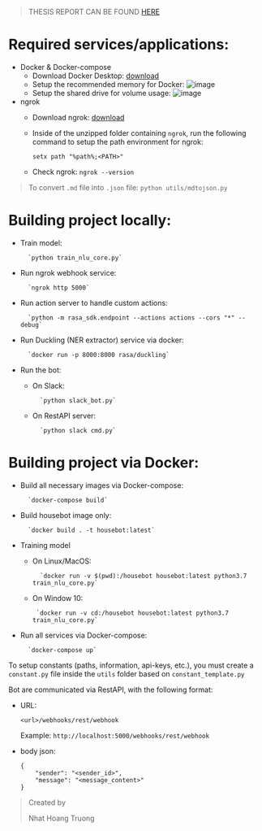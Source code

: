 > THESIS REPORT CAN BE FOUND [HERE](https://drive.google.com/file/d/1BudRm4JXTZqYA4U8xhwFlK3xSR2vYX0c/view?usp=sharing)

# Required services/applications:
* Docker & Docker-compose
    * Download Docker Desktop: [download](https://docs.docker.com/docker-for-windows/install/)
    * Setup the recommended memory for Docker: ![image]() 
    * Setup the shared drive for volume usage: ![image]() 
* ngrok
    * Download ngrok: [download](https://ngrok.com/download)
    * Inside of the unzipped folder containing `ngrok`, run the following command
    to setup the path environment for ngrok: 
    
        `setx path "%path%;<PATH>"`
    * Check ngrok: `ngrok --version`
    
>To convert `.md` file into `.json` file:
>    `python utils/mdtojson.py`


# Building project locally:
* Train model:

        `python train_nlu_core.py`
* Run ngrok webhook service:

        `ngrok http 5000`
* Run action server to handle custom actions:

        `python -m rasa_sdk.endpoint --actions actions --cors "*" --debug`
* Run Duckling (NER extractor) service via docker:

        `docker run -p 8000:8000 rasa/duckling`
* Run the bot:
    * On Slack:

            `python slack_bot.py`
    * On RestAPI server:
    
            `python slack cmd.py`

# Building project via Docker:
* Build all necessary images via Docker-compose:

        `docker-compose build`
* Build housebot image only:
        
        `docker build . -t housebot:latest`
* Training model
    * On Linux/MacOS:
    
            `docker run -v $(pwd):/housebot housebot:latest python3.7 train_nlu_core.py`

    * On Window 10:
         
           `docker run -v cd:/housebot housebot:latest python3.7 train_nlu_core.py`
* Run all services via Docker-compose:
    
        `docker-compose up`
            
To setup constants (paths, information, api-keys, etc.), you must create a `constant.py` 
file inside the `utils` folder based on `constant_template.py`

Bot are communicated via RestAPI, with the following format:
* URL:
    
    `<url>/webhooks/rest/webhook`
    
    Example: `http://localhost:5000/webhooks/rest/webhook`

* body json:

    ```
    {
        "sender": "<sender_id>",
        "message": "<message_content>"
    }
    ```
    
> Created by
>
> Nhat Hoang Truong
